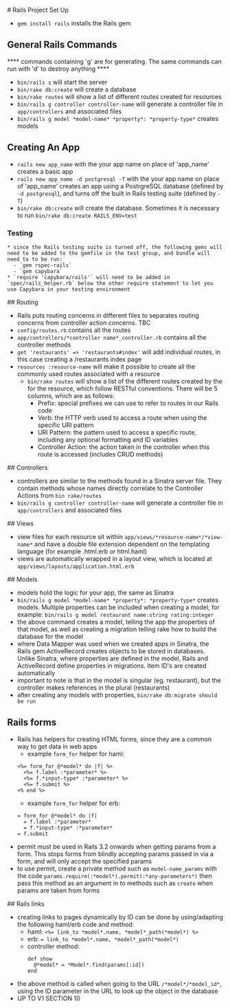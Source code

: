 # Rails Project Set Up

  * `gem install rails` installs the Rails gem

## General Rails Commands
  **** commands containing 'g' are for generating. The same commands can run with 'd' to destroy anything ****
  * `bin/rails s` will start the server
  * `bin/rake db:create` will create a database
  * `bin/rake routes` will show a list of different routes created for resources
  * `bin/rails g controller controller-name` will generate a controller file in `app/controllers` and associated files
  * `bin/rails g model *model-name* *property*: *property-type*` creates models

## Creating An App
  * `rails new app_name` with the your app name on place of 'app_name' creates a basic app
  * `rails new app_name -d postgresql -T` with the your app name on place of 'app_name' creates an app using a PostrgreSQL database (defined by `-d postgresql`), and turns off the built in Rails testing suite (defined by `-T`)
  * `bin/rake db:create` will create the database. Sometimes it is necessary to run `bin/rake db:create RAILS_ENV=test`

  ### Testing
    * since the Rails testing suite is turned off, the following gems will need to be added to the gemfile in the test group, and bundle will need to to be run:
      - `gem rspec-rails`
      - `gem capybara`
    * `require 'capybara/rails'` will need to be added in `spec/rails_helper.rb` below the other require statement to let you use Capybara in your testing environment

## Routing
  * Rails puts routing concerns in different files to separates routing concerns from controller action concerns. TBC
  * `config/routes.rb` contains all the routes
  * `app/controllers/*controller name*_controller.rb` contains all the controller methods
  * `get 'restaurants' => 'restaurants#index'` will add individual routes, in this case creating a /restaurants index page
  * `resources :resource-name` will make it possible to create all the commonly used routes associated with a resource
    * `bin/rake routes` will show a list of the different routes created by the for the resource, which follow RESTful conventions. There will be 5 columns, which are as follows:
      - Prefix: special prefixes we can use to refer to routes in our Rails code
      - Verb: the HTTP verb used to access a route when using the specific URI pattern
      - URI Pattern: the pattern used to access a specific route, including any optional formatting and ID variables
      - Controller Action: the action taken in the controller when this route is accessed (includes CRUD methods)

## Controllers
  * controllers are similar to the methods found in a Sinatra server file. They contain methods whose names directly correlate to the Controller Actions from `bin rake/routes`
  * `bin/rails g controller controller-name` will generate a controller file in `app/controllers` and associated files

## Views
  * view files for each resource sit within `app/views/*resource-name*/*view-name*` and have a double file extension dependent on the templating language (for example .html.erb or html.haml)
  * views are automatically wrapped in a layout view, which is located at `app/views/layouts/application.html.erb`

## Models
  * models hold the logic for your app, the same as Sinatra
  * `bin/rails g model *model-name* *property*: *property-type*` creates models. Multiple properties can be included when creating a model, for example:
    `bin/rails g model restaurant name:string rating:integer`
  * the above command creates a model, telling the app the properties of that model, as well as creating a migration telling rake how to build the database for the model
  * where Data Mapper was used when we created apps in Sinatra, the Rails gem ActiveRecord creates objects to be stored in databases. Unlike Sinatra, where properties are defined in the model, Rails and ActiveRecord define properties in migrations. Item ID's are created automatically
  * important to note is that in the model is singular (eg. restaurant), but the controller makes references in the plural (restaurants)
  * after creating any models with properties, `bin/rake db:migrate should be run`

## Rails forms
  * Rails has helpers for creating HTML forms, since they are a common way to get data in web apps
    - example `form_for` helper for haml:
    ```
    <%= form_for @*model* do |f| %>
      <%= f.label :*parameter* %>
      <%= f.*input-type* :*parameter* %>
      <%= f.submit %>
    <% end %>
    ```
    - example `form_for` helper for erb:
    ```
    = form_for @*model* do |f|
      = f.label :*parameter*
      = f.*input-type* :*parameter*
    = f.submit
    ```
  * permit must be used in Rails 3.2 onwards when getting params from a form. This stops forms from blindly accepting params passed in via a form, and will only accept the specified params
  * to use permit, create a private method such as `model-name_params` with the code `params.require(:*model*).permit(:*any-parameters*)` then pass this method as an argument in to methods such as `create` when params are taken from forms

## Rails links
  * creating links to pages dynamically by ID can be done by using/adapting the following haml/erb code and method:
    - haml:
      `<%= link_to *model*.name, *model*_path(*model*) %>`
    - erb:
      `= link_to *model*.name, *model*_path(*model*)`
    - controller method:
      ```
      def show
        @*model* = *Model*.find(params[:id])
      end
      ```
  * the above method is called when going to the URL `/*model*/*model_id*`, using the ID parameter in the URL to look up the object in the database
  * UP TO V1 SECTION 10
